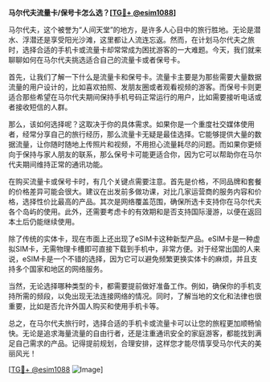 **马尔代夫流量卡/保号卡怎么选？[[TG💪+ @esim1088](https://t.me/s/esim1088)]**

马尔代夫，这个被誉为“人间天堂”的地方，是许多人心目中的旅行胜地。无论是潜水、浮潜还是享受阳光沙滩，这里都让人流连忘返。然而，在计划马尔代夫之旅时，选择合适的手机卡或流量卡却常常成为困扰游客的一大难题。今天，我们就来聊聊如何在马尔代夫挑选适合自己的流量卡或者保号卡。

首先，让我们了解一下什么是流量卡和保号卡。流量卡主要是为那些需要大量数据流量的用户设计的，比如喜欢拍照、发朋友圈或者观看视频的游客。而保号卡则更适合那些希望在马尔代夫期间保持手机号码正常运行的用户，比如需要接听电话或者接收短信的人群。

那么，该如何选择呢？这取决于你的具体需求。如果你是一个重度社交媒体使用者，经常分享自己的旅行经历，那么流量卡无疑是最佳选择。它能够提供大量的数据流量，让你随时随地上传照片和视频，不用担心流量耗尽的问题。而如果你更倾向于保持与家人朋友的联系，那么保号卡可能更适合你，因为它可以帮助你在马尔代夫期间维持正常的通讯功能。

在购买流量卡或保号卡时，有几个关键点需要注意。首先是价格，不同品牌和套餐的价格差异可能会很大。建议在出发前多做功课，对比几家运营商的服务内容和价格，选择性价比最高的产品。其次是网络覆盖范围，确保所选卡支持你在马尔代夫各个岛屿的使用。此外，还需要考虑卡的有效期和是否支持国际漫游，以便在返回本土后仍能继续使用。

除了传统的实体卡，现在市面上还出现了eSIM卡这种新型产品。eSIM卡是一种虚拟SIM卡，无需物理卡槽即可直接下载到手机中，非常方便。对于经常出国的人来说，eSIM卡是一个不错的选择，因为它可以避免频繁更换实体卡的麻烦，并且支持多个国家和地区的网络服务。

当然，无论选择哪种类型的卡，都需要提前做好准备工作。例如，确保你的手机支持所需的频段，以免出现无法连接网络的情况。同时，了解当地的文化和法律也很重要，比如是否允许外国人购买和使用手机卡等。

总之，在马尔代夫旅行时，选择合适的手机卡或流量卡可以让您的旅程更加顺畅愉快。无论是追求海量流量的自由行者，还是注重通讯安全的家庭游客，都能找到满足自己需求的产品。记得提前规划，合理安排，这样您才能尽情享受马尔代夫的美丽风光！

[[TG💪+ @esim1088](https://t.me/s/esim1088) ![Image](https://i.postimg.cc/4NQfJmqS/Snipaste-2025-05-13-00-14-12.png)]